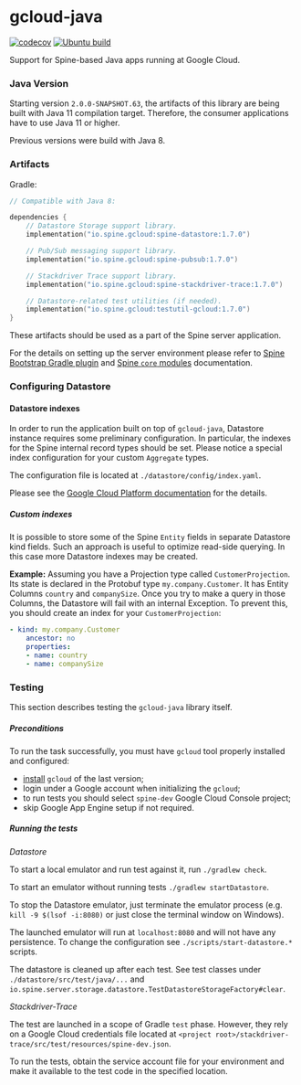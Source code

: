 # gcloud-java

[![codecov][codecov-badge]][codecov]
[![Ubuntu build][ubuntu-build-badge]][gh-actions]


[codecov]: https://codecov.io/gh/SpineEventEngine/gcloud-java
[codecov-badge]: https://codecov.io/gh/SpineEventEngine/gcloud-java/branch/master/graph/badge.svg
[gh-actions]: https://github.com/SpineEventEngine/gcloud-java/actions
[ubuntu-build-badge]: https://github.com/SpineEventEngine/gcloud-java/actions/workflows/build-on-ubuntu-gcloud.yml/badge.svg

 
Support for Spine-based Java apps running at Google Cloud.

### Java Version

Starting version `2.0.0-SNAPSHOT.63`, the artifacts of this library are being built with Java 11
compilation target. Therefore, the consumer applications have to use Java 11 or higher.

Previous versions were build with Java 8.

### Artifacts

Gradle:

```kotlin
// Compatible with Java 8:

dependencies {
    // Datastore Storage support library.
    implementation("io.spine.gcloud:spine-datastore:1.7.0")

    // Pub/Sub messaging support library.
    implementation("io.spine.gcloud:spine-pubsub:1.7.0")

    // Stackdriver Trace support library.
    implementation("io.spine.gcloud:spine-stackdriver-trace:1.7.0")

    // Datastore-related test utilities (if needed).
    implementation("io.spine.gcloud:testutil-gcloud:1.7.0")
}
```

These artifacts should be used as a part of the Spine server application.
 
For the details on setting up the server environment please refer to
[Spine Bootstrap Gradle plugin][bootstrap] and [Spine `core` modules][core-java] documentation. 

[bootstrap]: https://github.com/SpineEventEngine/bootstrap/
[core-java]: https://github.com/SpineEventEngine/core-java/

### Configuring Datastore

#### Datastore indexes

In order to run the application built on top of `gcloud-java`, Datastore instance requires some 
preliminary configuration. In particular, the indexes for the Spine internal record types should 
be set. Please notice a special index configuration for your custom `Aggregate` types.

The configuration file is located at `./datastore/config/index.yaml`. 

Please see the [Google Cloud Platform documentation][datastore-index] for the details.

[datastore-index]: https://cloud.google.com/datastore/docs/tools/indexconfig

##### Custom indexes

It is possible to store some of the Spine `Entity` fields in separate Datastore kind fields. 
Such an approach is useful to optimize read-side querying. In this case more Datastore indexes may
 be created.

__Example:__
Assuming you have a Projection type called `CustomerProjection`. Its state is declared in 
the Protobuf type `my.company.Customer`. It has Entity Columns `country` and `companySize`. 
Once you try to make a query in those Columns, the Datastore will fail with 
an internal Exception. To prevent this, you should create an index for your `CustomerProjection`:

```yaml
- kind: my.company.Customer
    ancestor: no
    properties:
    - name: country
    - name: companySize
```

### Testing

This section describes testing the `gcloud-java` library itself.

##### Preconditions

To run the task successfully, you must have `gcloud` tool properly installed and configured: 
 - [install][gcloud-install] `gcloud` of the last version;
 - login under a Google account when initializing the `gcloud`;
 - to run tests you should select `spine-dev` Google Cloud Console project;
 - skip Google App Engine setup if not required.

[gcloud-install]: https://cloud.google.com/sdk/docs/downloads-interactive

##### Running the tests

*Datastore*

To start a local emulator and run test against it, run `./gradlew check`.

To start an emulator without running tests `./gradlew startDatastore`.

To stop the Datastore emulator, just terminate the emulator process (e.g. `kill -9 $(lsof -i:8080)` 
or just close the terminal window on Windows).

The launched emulator will run at `localhost:8080` and will not have any persistence.
To change the configuration see `./scripts/start-datastore.*` scripts.

The datastore is cleaned up after each test.
See test classes under `./datastore/src/test/java/...` and 
`io.spine.server.storage.datastore.TestDatastoreStorageFactory#clear`.

*Stackdriver-Trace*

The test are launched in a scope of Gradle `test` phase. However, they rely on a Google Cloud 
credentials file located at `<project root>/stackdriver-trace/src/test/resources/spine-dev.json`.

To run the tests, obtain the service account file for your environment and make it available 
to the test code in the specified location.
